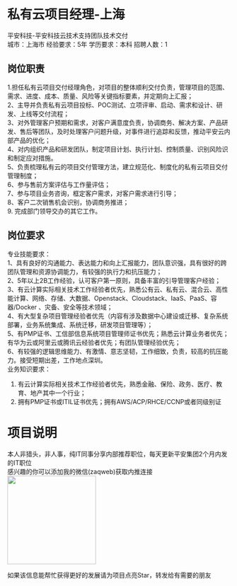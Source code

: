 # 私有云项目经理-上海
平安科技-平安科技云技术支持团队技术交付  
城市：上海市 经验要求：5年 学历要求：本科  招聘人数：1

## 岗位职责
1.担任私有云项目交付经理角色，对项目的整体顺利交付负责，管理项目的范围、需求、进度、成本、质量、风险等关键指标要素，并定期向上汇报；   
2、主导并负责私有云项目投标、POC测试、立项评审、启动、需求和设计、研发、上线等交付流程；   
3、对外管理客户预期和需求，对客户满意度负责，协调商务、解决方案、产品研发、售后等团队，及时处理客户问题升级，对事件进行追踪和反馈，推动平安云内部产品的优化；   
4、对内组织产品和研发团队，制定项目计划、执行计划、控制质量、识别风险识和制定应对措施。   
5、负责梳理私有云的项目交付管理方法，建立规范化、制度化的私有云项目交付管理制度；   
6、参与售前方案评估与工作量评估；   
7、参与项目业务咨询，框定客户需求，对客户需求进行引导；   
8、客户二次销售机会识别，协调商务推进；   
9. 完成部门领导交办的其它工作。

## 岗位要求
专业技能要求：   
1、具有良好的沟通能力、表达能力和向上汇报能力，团队意识强，具有很好的跨团队管理和资源协调能力，有较强的执行力和抗压能力；   
2、5年以上2B工作经验，认可客户第一原则，具备丰富的引导管理客户经验；   
3、有云计算实际相关技术工作经验者优先，熟悉公有云、私有云、混合云、高性能计算、网络、存储、大数据、Openstack、Cloudstack、IaaS、PaaS、容器/Docker 、灾备、安全等技术领域；   
4、有大型复杂项目管理经验者优先（内容有涉及数据中心建设或迁移、复杂系统部署，业务系统集成、系统迁移，研发项目管理等）；   
5、有PMP证书、工信部信息系统项目管理师证书优先；熟悉云计算业务者优先；有华为云或阿里云或腾讯云经验者优先；有团队管理经验优先；    
6、有较强的逻辑思维能力、有激情、意志坚韧，工作细致，负责，较高的抗压能力。接受短期出差，工作地点深圳。   
业务知识要求：   
1. 有云计算实际相关技术工作经验者优先，熟悉金融、保险、政务、医疗、教育、地产其中一个行业；   
2. 拥有PMP证书或ITIL证书优先；拥有AWS/ACP/RHCE/CCNP或者同级别证

# 项目说明

本人非猎头，非人事，纯IT同事分享内部推荐职位，每天更新平安集团2个月内发的IT职位  
感兴趣的你可以添加我的微信(zaqweb)获取内推连接  
<img src="https://github.com/zaqweb/PA-IT-JOBS/blob/master/WechatICode.jpeg"  height="200" width="200">

如果该信息能帮忙获得更好的发展请为项目点亮Star，转发给有需要的朋友




